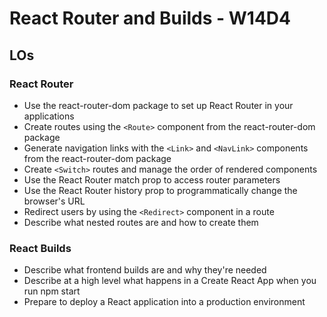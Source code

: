 # React Router and Builds - W14D4

## LOs
### React Router
* Use the react-router-dom package to set up React Router in your applications
* Create routes using the `<Route>` component from the react-router-dom package
* Generate navigation links with the `<Link>` and `<NavLink>` components from the react-router-dom package
* Create `<Switch>` routes and manage the order of rendered components
* Use the React Router match prop to access router parameters
* Use the React Router history prop to programmatically change the browser's URL
* Redirect users by using the `<Redirect>` component in a route
* Describe what nested routes are and how to create them

### React Builds
* Describe what frontend builds are and why they're needed
* Describe at a high level what happens in a Create React App when you run npm start
* Prepare to deploy a React application into a production environment